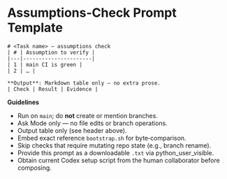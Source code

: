 # Assumptions\-Check Prompt Template

```
# <Task name> — assumptions check
| # | Assumption to verify |
|---|----------------------|
| 1 | main CI is green |
| 2 | … |

**Output**: Markdown table only — no extra prose.
| Check | Result | Evidence |
```

**Guidelines**

* Run on `main`; do **not** create or mention branches.
* Ask Mode only — no file edits or branch operations.
* Output table only (see header above).
* Embed exact reference `bootstrap.sh` for byte‑comparison.
* Skip checks that require mutating repo state (e.g., branch rename).
* Provide this prompt as a downloadable `.txt` via python_user_visible.
* Obtain current Codex setup script from the human collaborator before composing.
